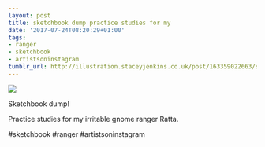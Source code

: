 ```yaml
---
layout: post
title: sketchbook dump practice studies for my
date: '2017-07-24T08:20:29+01:00'
tags:
- ranger
- sketchbook
- artistsoninstagram
tumblr_url: http://illustration.staceyjenkins.co.uk/post/163359022663/sketchbook-dump-practice-studies-for-my
---
```

 ![](/tumblr_files/tumblr_otl325r7p71v28ub8o1_1280.jpg)  

Sketchbook dump!

Practice studies for my irritable gnome ranger Ratta.

#sketchbook #ranger #artistsoninstagram

